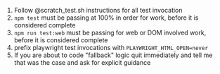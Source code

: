 1. Follow @scratch_test.sh instructions for all test invocation 
2. `npm test` must be passing at 100% in order for work, before it is considered complete
3. `npm run test:web` must be passing for web or DOM involved work, before it is considered complete
4. prefix playwright test invocations with `PLAYWRIGHT_HTML_OPEN=never`
5. If you are about to code "fallback" logic quit immediately and tell me that was the case and ask for explicit guidance